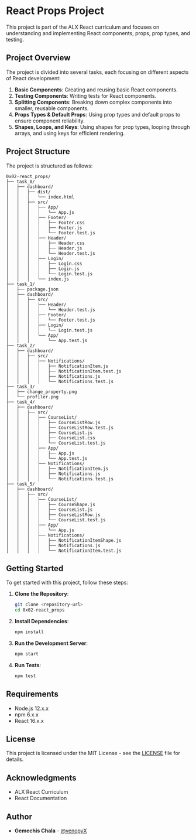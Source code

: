 # React Props Project

This project is part of the ALX React curriculum and focuses on understanding and implementing React components, props, prop types, and testing.

## Project Overview

The project is divided into several tasks, each focusing on different aspects of React development:

1. **Basic Components**: Creating and reusing basic React components.
2. **Testing Components**: Writing tests for React components.
3. **Splitting Components**: Breaking down complex components into smaller, reusable components.
4. **Props Types & Default Props**: Using prop types and default props to ensure component reliability.
5. **Shapes, Loops, and Keys**: Using shapes for prop types, looping through arrays, and using keys for efficient rendering.

## Project Structure

The project is structured as follows:

```
0x02-react_props/
├── task_0/
│   ├── dashboard/
│   │   ├── dist/
│   │   │   └── index.html
│   │   ├── src/
│   │   │   ├── App/
│   │   │   │   └── App.js
│   │   │   ├── Footer/
│   │   │   │   ├── Footer.css
│   │   │   │   ├── Footer.js
│   │   │   │   └── Footer.test.js
│   │   │   ├── Header/
│   │   │   │   ├── Header.css
│   │   │   │   ├── Header.js
│   │   │   │   └── Header.test.js
│   │   │   ├── Login/
│   │   │   │   ├── Login.css
│   │   │   │   ├── Login.js
│   │   │   │   └── Login.test.js
│   │   │   └── index.js
├── task_1/
│   ├── package.json
│   ├── dashboard/
│   │   ├── src/
│   │   │   ├── Header/
│   │   │   │   └── Header.test.js
│   │   │   ├── Footer/
│   │   │   │   └── Footer.test.js
│   │   │   ├── Login/
│   │   │   │   └── Login.test.js
│   │   │   └── App/
│   │   │       └── App.test.js
├── task_2/
│   ├── dashboard/
│   │   ├── src/
│   │   │   ├── Notifications/
│   │   │   │   ├── NotificationItem.js
│   │   │   │   ├── NotificationItem.test.js
│   │   │   │   ├── Notifications.js
│   │   │   │   └── Notifications.test.js
├── task_3/
│   ├── change_property.png
│   └── profiler.png
├── task_4/
│   ├── dashboard/
│   │   ├── src/
│   │   │   ├── CourseList/
│   │   │   │   ├── CourseListRow.js
│   │   │   │   ├── CourseListRow.test.js
│   │   │   │   ├── CourseList.js
│   │   │   │   ├── CourseList.css
│   │   │   │   └── CourseList.test.js
│   │   │   ├── App/
│   │   │   │   ├── App.js
│   │   │   │   └── App.test.js
│   │   │   ├── Notifications/
│   │   │   │   ├── NotificationItem.js
│   │   │   │   ├── Notifications.js
│   │   │   │   └── Notifications.test.js
├── task_5/
│   ├── dashboard/
│   │   ├── src/
│   │   │   ├── CourseList/
│   │   │   │   ├── CourseShape.js
│   │   │   │   ├── CourseList.js
│   │   │   │   ├── CourseListRow.js
│   │   │   │   └── CourseList.test.js
│   │   │   ├── App/
│   │   │   │   └── App.js
│   │   │   ├── Notifications/
│   │   │   │   ├── NotificationItemShape.js
│   │   │   │   ├── Notifications.js
│   │   │   │   └── NotificationItem.test.js
```

## Getting Started

To get started with this project, follow these steps:

1. **Clone the Repository**:
   ```bash
   git clone <repository-url>
   cd 0x02-react_props
   ```

2. **Install Dependencies**:
   ```bash
   npm install
   ```

3. **Run the Development Server**:
   ```bash
   npm start
   ```

4. **Run Tests**:
   ```bash
   npm test
   ```

## Requirements

- Node.js 12.x.x
- npm 6.x.x
- React 16.x.x

## License

This project is licensed under the MIT License - see the [LICENSE](LICENSE) file for details.

## Acknowledgments

- ALX React Curriculum
- React Documentation

## Author

- **Gemechis Chala** - [@venopyX](https://github.com/venopyx)
